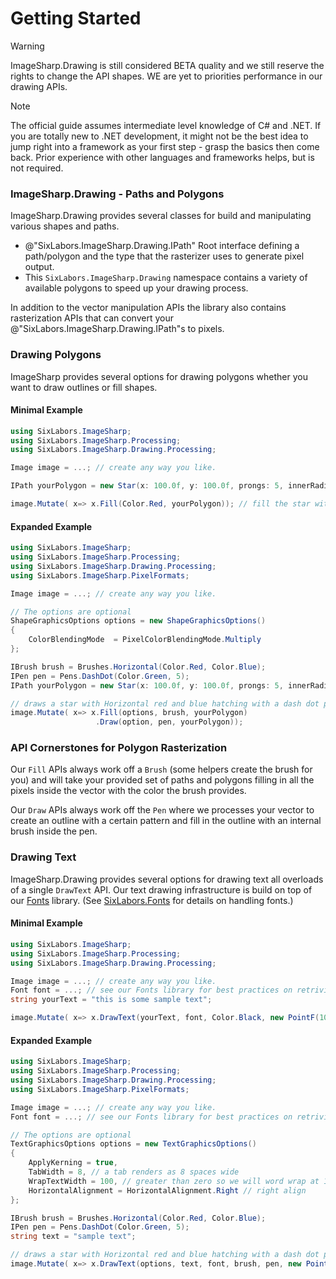 # Getting Started

>[!WARNING]
>ImageSharp.Drawing is still considered BETA quality and we still reserve the rights to change the API shapes. WE are yet to priorities performance in our drawing APIs.

>[!NOTE]
>The official guide assumes intermediate level knowledge of C# and .NET. If you are totally new to .NET development, it might not be the best idea to jump right into a framework as your first step - grasp the basics then come back. Prior experience with other languages and frameworks helps, but is not required.

### ImageSharp.Drawing - Paths and Polygons

ImageSharp.Drawing provides several classes for build and manipulating various shapes and paths.

- @"SixLabors.ImageSharp.Drawing.IPath" Root interface defining a path/polygon and the type that the rasterizer uses to generate pixel output.
- This `SixLabors.ImageSharp.Drawing` namespace contains a variety of available polygons to speed up your drawing process.

In addition to the vector manipulation APIs the library also contains rasterization APIs that can convert your @"SixLabors.ImageSharp.Drawing.IPath"s to pixels.

### Drawing Polygons

ImageSharp provides several options for drawing polygons whether you want to draw outlines or fill shapes.

#### Minimal Example

```c#
using SixLabors.ImageSharp;
using SixLabors.ImageSharp.Processing;
using SixLabors.ImageSharp.Drawing.Processing;

Image image = ...; // create any way you like.

IPath yourPolygon = new Star(x: 100.0f, y: 100.0f, prongs: 5, innerRadii: 20.0f, outerRadii:30.0f)

image.Mutate( x=> x.Fill(Color.Red, yourPolygon)); // fill the star with red

```

#### Expanded Example

```c#
using SixLabors.ImageSharp;
using SixLabors.ImageSharp.Processing;
using SixLabors.ImageSharp.Drawing.Processing;
using SixLabors.ImageSharp.PixelFormats;

Image image = ...; // create any way you like.

// The options are optional
ShapeGraphicsOptions options = new ShapeGraphicsOptions()
{
    ColorBlendingMode  = PixelColorBlendingMode.Multiply
};

IBrush brush = Brushes.Horizontal(Color.Red, Color.Blue);
IPen pen = Pens.DashDot(Color.Green, 5);
IPath yourPolygon = new Star(x: 100.0f, y: 100.0f, prongs: 5, innerRadii: 20.0f, outerRadii:30.0f)

// draws a star with Horizontal red and blue hatching with a dash dot pattern outline.
image.Mutate( x=> x.Fill(options, brush, yourPolygon)
                   .Draw(option, pen, yourPolygon));
```

### API Cornerstones for Polygon Rasterization
Our `Fill` APIs always work off a `Brush` (some helpers create the brush for you) and will take your provided set of paths and polygons filling in all the pixels inside the vector with the color the brush provides.

Our `Draw` APIs always work off the `Pen` where we processes your vector to create an outline with a certain pattern and fill in the outline with an internal brush inside the pen.


### Drawing Text

ImageSharp.Drawing provides several options for drawing text all overloads of a single `DrawText` API. Our text drawing infrastructure is build on top of our [Fonts](../fonts/index.md) library. (See [SixLabors.Fonts](../fonts/index.md) for details on handling fonts.)

#### Minimal Example

```c#
using SixLabors.ImageSharp;
using SixLabors.ImageSharp.Processing;
using SixLabors.ImageSharp.Drawing.Processing;

Image image = ...; // create any way you like.
Font font = ...; // see our Fonts library for best practices on retriving one of these.
string yourText = "this is some sample text";

image.Mutate( x=> x.DrawText(yourText, font, Color.Black, new PointF(10, 10))); 
```

#### Expanded Example

```c#
using SixLabors.ImageSharp;
using SixLabors.ImageSharp.Processing;
using SixLabors.ImageSharp.Drawing.Processing;
using SixLabors.ImageSharp.PixelFormats;

Image image = ...; // create any way you like.
Font font = ...; // see our Fonts library for best practices on retriving one of these.

// The options are optional
TextGraphicsOptions options = new TextGraphicsOptions()
{
    ApplyKerning = true,
    TabWidth = 8, // a tab renders as 8 spaces wide
    WrapTextWidth = 100, // greater than zero so we will word wrap at 100 pixels wide
    HorizontalAlignment = HorizontalAlignment.Right // right align
};

IBrush brush = Brushes.Horizontal(Color.Red, Color.Blue);
IPen pen = Pens.DashDot(Color.Green, 5);
string text = "sample text";

// draws a star with Horizontal red and blue hatching with a dash dot pattern outline.
image.Mutate( x=> x.DrawText(options, text, font, brush, pen, new PointF(100, 100));
```
